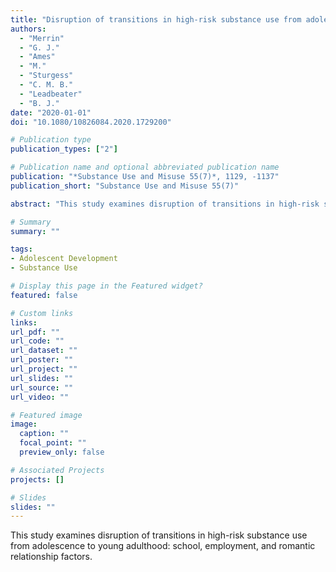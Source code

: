 ```yaml
---
title: "Disruption of transitions in high-risk substance use from adolescence to young adulthood: School, employment, and romantic relationship factors"
authors:
  - "Merrin"
  - "G. J."
  - "Ames"
  - "M."
  - "Sturgess"
  - "C. M. B."
  - "Leadbeater"
  - "B. J."
date: "2020-01-01"
doi: "10.1080/10826084.2020.1729200"

# Publication type
publication_types: ["2"]

# Publication name and optional abbreviated publication name
publication: "*Substance Use and Misuse 55(7)*, 1129, -1137"
publication_short: "Substance Use and Misuse 55(7)"

abstract: "This study examines disruption of transitions in high-risk substance use from adolescence to young adulthood: school, employment, and romantic relationship factors."

# Summary
summary: ""

tags:
- Adolescent Development
- Substance Use

# Display this page in the Featured widget?
featured: false

# Custom links
links:
url_pdf: ""
url_code: ""
url_dataset: ""
url_poster: ""
url_project: ""
url_slides: ""
url_source: ""
url_video: ""

# Featured image
image:
  caption: ""
  focal_point: ""
  preview_only: false

# Associated Projects
projects: []

# Slides
slides: ""
---
```


This study examines disruption of transitions in high-risk substance use from adolescence to young adulthood: school, employment, and romantic relationship factors.
